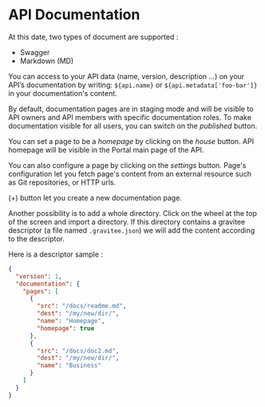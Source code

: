 # API Documentation

At this date, two types of document are supported :

* Swagger
* Markdown (MD)

You can access to your API data (name, version, description ...) on your API’s documentation by writing: `${api.name}` or `${api.metadata['foo-bar']}` in your documentation's content.

By default, documentation pages are in staging mode and will be visible to API owners and API members with specific documentation roles.
To make documentation visible for all users, you can switch on the *published* button.

You can set a page to be a *homepage* by clicking on the *house* button. API homepage will be visible in the Portal main page of the API.

You can also configure a page by clicking on the *settings* button. Page's configuration let you fetch page's content from an external resource such as Git repositories, or HTTP urls. 

(+) button let you create a new documentation page.

Another possibility is to add a whole directory. Click on the wheel at the top of the screen and import a directory.
If this directory contains a gravitee descriptor (a file named `.gravitee.json`) we will add the content according to the descriptor.

Here is a descriptor sample : 
```json
{
  "version": 1,
  "documentation": {
    "pages": [
      {
        "src": "/docs/readme.md",
        "dest": "/my/new/dir/",
        "name": "Homepage",
        "homepage": true
      },
      {
        "src": "/docs/doc2.md",
        "dest": "/my/new/dir/",
        "name": "Business"
      }
    ]
  }
}
```